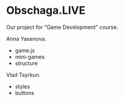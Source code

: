# Obschaga.LIVE
Our project for "Game Development" course.

Anna Yasenova.
* game.js
* mini-games
* structure

Vlad Tsyrkun.
* styles
* buttons

